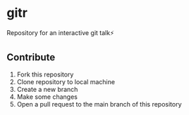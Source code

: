 # gitr

Repository for an interactive git talk:zap:

## Contribute
1) Fork this repository
2) Clone repository to local machine
3) Create a new branch
4) Make some changes
5) Open a pull request to the main branch of this repository